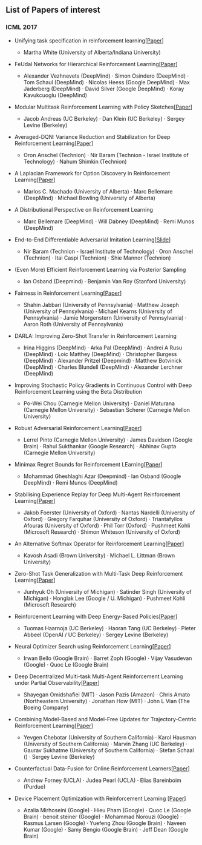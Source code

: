 ## List of Papers of interest

### ICML 2017
* Unifying task specification in reinforcement learning[[Paper](https://arxiv.org/abs/1609.01995)]
  * Martha White (University of Alberta/Indiana University)

* FeUdal Networks for Hierarchical Reinforcement Learning[[Paper](https://arxiv.org/abs/1703.01161)]
  * Alexander Vezhnevets (DeepMind) · Simon Osindero (DeepMind) · Tom Schaul (DeepMind) · Nicolas Heess (Google DeepMind) · Max Jaderberg (DeepMind) · David Silver (Google DeepMind) · Koray Kavukcuoglu (DeepMind)

* Modular Multitask Reinforcement Learning with Policy Sketches[[Paper](https://arxiv.org/abs/1611.01796)]
  * Jacob Andreas (UC Berkeley) · Dan Klein (UC Berkeley) · Sergey Levine (Berkeley)

* Averaged-DQN: Variance Reduction and Stabilization for Deep Reinforcement Learning[[Paper](https://pdfs.semanticscholar.org/a200/f7bc6a7c59e3c8fd8111792e98423809c577.pdf)]
  * Oron Anschel (Technion) · Nir Baram (Technion - Israel Institute of Technology) · Nahum Shimkin (Technion)

* A Laplacian Framework for Option Discovery in Reinforcement Learning[[Paper](https://arxiv.org/abs/1703.00956)]
  * Marlos C. Machado (University of Alberta) · Marc Bellemare (DeepMind) · Michael Bowling (University of Alberta)

* A Distributional Perspective on Reinforcement Learning
  * Marc Bellemare (DeepMind) · Will Dabney (DeepMind) · Remi Munos (DeepMind)

* End-to-End Differentiable Adversarial Imitation Learning[[Slide](http://icri-ci.technion.ac.il/files/2017/05/14-Shie-Mannor-170509.pdf)]
  * Nir Baram (Technion - Israel Institute of Technology) · Oron Anschel (Technion) · Itai Caspi (Technion) · Shie Mannor (Technion)

* (Even More) Efficient Reinforcement Learning via Posterior Sampling
  * Ian Osband (Deepmind) · Benjamin Van Roy (Stanford University)

* Fairness in Reinforcement Learning[[Paper](http://www.cis.upenn.edu/~mkearns/papers/FairRL.pdf)]
  * Shahin Jabbari (University of Pennsylvania) · Matthew Joseph (University of Pennsylvania) · Michael Kearns (University of Pennsylvania) · Jamie Morgenstern (University of Pennsylvania) · Aaron Roth (University of Pennsylvania)

* DARLA: Improving Zero-Shot Transfer in Reinforcement Learning
  * Irina Higgins (DeepMind) · Arka Pal (DeepMind) · Andrei A Rusu (DeepMind) · Loic Matthey (DeepMind) · Christopher Burgess (DeepMind) · Alexander Pritzel (Deepmind) · Matthew Botvinick (DeepMind) · Charles Blundell (DeepMind) · Alexander Lerchner (DeepMind)

* Improving Stochastic Policy Gradients in Continuous Control with Deep Reinforcement Learning using the Beta Distribution
  * Po-Wei Chou (Carnegie Mellon University) · Daniel Maturana (Carnegie Mellon University) · Sebastian Scherer (Carnegie Mellon University)

* Robust Adversarial Reinforcement Learning[[Paper](https://arxiv.org/abs/1703.02702)]
  * Lerrel Pinto (Carnegie Mellon University) · James Davidson (Google Brain) · Rahul Sukthankar (Google Research) · Abhinav Gupta (Carnegie Mellon University)

* Minimax Regret Bounds for Reinforcement LEarning[[Paper](https://arxiv.org/abs/1703.05449)]
  * Mohammad Gheshlaghi Azar (Deepmind) · Ian Osband (Google DeepMind) · Remi Munos (DeepMind)

* Stabilising Experience Replay for Deep Multi-Agent Reinforcement Learning[[Paper](https://arxiv.org/abs/1702.08887)]
  * Jakob Foerster (University of Oxford) · Nantas Nardelli (University of Oxford) · Gregory Farquhar (University of Oxford) · Triantafyllos Afouras (University of Oxford) · Phil Torr (Oxford) · Pushmeet Kohli (Microsoft Research) · Shimon Whiteson (University of Oxford)

* An Alternative Softmax Operator for Reinforcement Learning[[Paper](https://arxiv.org/abs/1612.05628)]
  * Kavosh Asadi (Brown University) · Michael L. Littman (Brown University)

* Zero-Shot Task Generalization with Multi-Task Deep Reinforcement Learning[[Paper](https://arxiv.org/abs/1706.05064)]
  * Junhyuk Oh (University of Michigan) · Satinder Singh (University of Michigan) · Honglak Lee (Google / U. Michigan) · Pushmeet Kohli (Microsoft Research)

* Reinforcement Learning with Deep Energy-Based Policies[[Paper](https://arxiv.org/abs/1702.08165)]
  * Tuomas Haarnoja (UC Berkeley) · Haoran Tang (UC Berkeley) · Pieter Abbeel (OpenAI / UC Berkeley) · Sergey Levine (Berkeley)

* Neural Optimizer Search using Reinforcement Learning[[Paper](https://research.google.com/pubs/pub46114.html)]
  * Irwan Bello (Google Brain) · Barret Zoph (Google) · Vijay Vasudevan (Google) · Quoc Le (Google Brain)

* Deep Decentralized Multi-task Multi-Agent Reinforcement Learning under Partial Observability[[Paper](https://arxiv.org/abs/1703.06182)]
  * Shayegan Omidshafiei (MIT) · Jason Pazis (Amazon) · Chris Amato (Northeastern University) · Jonathan How (MIT) · John L Vian (The Boeing Company)

* Combining Model-Based and Model-Free Updates for Trajectory-Centric Reinforcement Learning[[Paper](https://arxiv.org/abs/1703.03078)]
  * Yevgen Chebotar (University of Southern California) · Karol Hausman (University of Southern California) · Marvin Zhang (UC Berkeley) · Gaurav Sukhatme (University of Southern California) · Stefan Schaal () · Sergey Levine (Berkeley)

* Counterfactual Data-Fusion for Online Reinforcement Learners[[Paper](http://ftp.cs.ucla.edu/pub/stat_ser/r471.pdf)]
  * Andrew Forney (UCLA) · Judea Pearl (UCLA) · Elias Bareinboim (Purdue)

* Device Placement Optimization with Reinforcement Learning [[Paper](https://arxiv.org/abs/1706.04972)]
  * Azalia Mirhoseini (Google) · Hieu Pham (Google) · Quoc Le (Google Brain) · benoit steiner (Google) · Mohammad Norouzi (Google) · Rasmus Larsen (Google) · Yuefeng Zhou (Google Brain) · Naveen Kumar (Google) · Samy Bengio (Google Brain) · Jeff Dean (Google Brain)